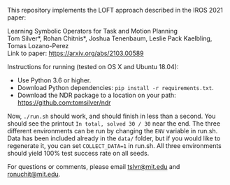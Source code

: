 This repository implements the LOFT approach described in the IROS 2021 paper:

Learning Symbolic Operators for Task and Motion Planning\
Tom Silver*, Rohan Chitnis*, Joshua Tenenbaum, Leslie Pack Kaelbling, Tomas Lozano-Perez\
Link to paper: https://arxiv.org/abs/2103.00589

Instructions for running (tested on OS X and Ubuntu 18.04):
* Use Python 3.6 or higher.
* Download Python dependencies: `pip install -r requirements.txt`.
* Download the NDR package to a location on your path: https://github.com:tomsilver/ndr

Now, `./run.sh` should work, and should finish in less than a second.
You should see the printout `In total, solved 30 / 30` near the end.
The three different environments can be run by changing the `ENV`
variable in run.sh. Data has been included already in the `data/`
folder, but if you would like to regenerate it, you can set
`COLLECT_DATA=1` in run.sh. All three environments should yield 100%
test success rate on all seeds.

For questions or comments, please email tslvr@mit.edu and ronuchit@mit.edu.